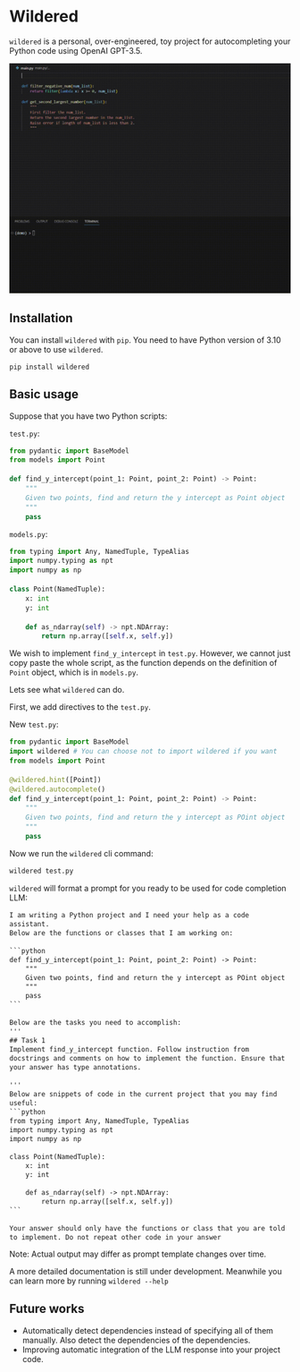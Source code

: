 # Wildered

`wildered` is a personal, over-engineered, toy project for autocompleting your Python code using OpenAI GPT-3.5.

<img src="data/demo.gif">

## Installation

You can install `wildered` with `pip`.  You need to have Python version of 3.10 or above to use `wildered`.

```
pip install wildered
```

## Basic usage

Suppose that you have two Python scripts:

`test.py`:

```python
from pydantic import BaseModel
from models import Point

def find_y_intercept(point_1: Point, point_2: Point) -> Point:
    """
    Given two points, find and return the y intercept as Point object
    """
    pass
```

`models.py`:
```python
from typing import Any, NamedTuple, TypeAlias
import numpy.typing as npt
import numpy as np

class Point(NamedTuple):
    x: int
    y: int
    
    def as_ndarray(self) -> npt.NDArray:
        return np.array([self.x, self.y])
```

We wish to implement `find_y_intercept` in `test.py`. However, we cannot just copy paste the whole script, as the function depends on the definition of `Point` object, which is in `models.py`. 

Lets see what `wildered` can do.

First, we add directives to the `test.py`.

New `test.py`:

```python
from pydantic import BaseModel
import wildered # You can choose not to import wildered if you want
from models import Point

@wildered.hint([Point])
@wildered.autocomplete()
def find_y_intercept(point_1: Point, point_2: Point) -> Point:
    """
    Given two points, find and return the y intercept as POint object
    """
    pass
```

Now we run the `wildered` cli command:

```bash
wildered test.py
```

`wildered` will format a prompt for you ready to be used for code completion LLM:

````
I am writing a Python project and I need your help as a code assistant.
Below are the functions or classes that I am working on:

```python
def find_y_intercept(point_1: Point, point_2: Point) -> Point:
    """
    Given two points, find and return the y intercept as POint object
    """
    pass
```

Below are the tasks you need to accomplish:
'''
## Task 1
Implement find_y_intercept function. Follow instruction from docstrings and comments on how to implement the function. Ensure that your answer has type annotations. 

'''
Below are snippets of code in the current project that you may find useful:
```python
from typing import Any, NamedTuple, TypeAlias
import numpy.typing as npt
import numpy as np

class Point(NamedTuple):
    x: int
    y: int

    def as_ndarray(self) -> npt.NDArray:
        return np.array([self.x, self.y])
```

Your answer should only have the functions or class that you are told to implement. Do not repeat other code in your answer
````

Note: Actual output may differ as prompt template changes over time.

A more detailed documentation is still under development. Meanwhile you can learn more by running `wildered --help`

## Future works

- Automatically detect dependencies instead of specifying all of them manually. Also detect the dependencies of the dependencies.
- Improving automatic integration of the LLM response into your project code.
